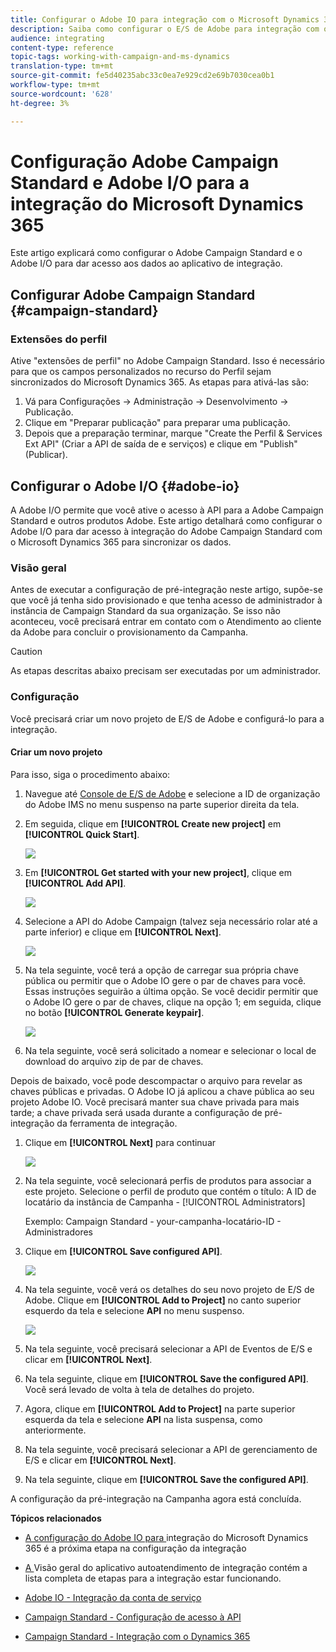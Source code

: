 ```yaml
---
title: Configurar o Adobe IO para integração com o Microsoft Dynamics 365
description: Saiba como configurar o E/S de Adobe para integração com o Microsoft Dynamics 365.
audience: integrating
content-type: reference
topic-tags: working-with-campaign-and-ms-dynamics
translation-type: tm+mt
source-git-commit: fe5d40235abc33c0ea7e929cd2e69b7030cea0b1
workflow-type: tm+mt
source-wordcount: '628'
ht-degree: 3%

---
```



# Configuração Adobe Campaign Standard e Adobe I/O para a integração do Microsoft Dynamics 365

Este artigo explicará como configurar o Adobe Campaign Standard e o Adobe I/O para dar acesso aos dados ao aplicativo de integração.

## Configurar Adobe Campaign Standard {#campaign-standard}

### Extensões do perfil

Ative &quot;extensões de perfil&quot; no Adobe Campaign Standard.   Isso é necessário para que os campos personalizados no recurso do Perfil sejam sincronizados do Microsoft Dynamics 365.   As etapas para ativá-las são:

1. Vá para Configurações -> Administração -> Desenvolvimento -> Publicação.
1. Clique em &quot;Preparar publicação&quot; para preparar uma publicação.
1. Depois que a preparação terminar, marque &quot;Create the Perfil &amp; Services Ext API&quot; (Criar a API de saída de  e serviços) e clique em &quot;Publish&quot; (Publicar).

## Configurar o Adobe I/O {#adobe-io}

A Adobe I/O permite que você ative o acesso à API para a Adobe Campaign Standard e outros produtos Adobe.   Este artigo detalhará como configurar o Adobe I/O para dar acesso à integração do Adobe Campaign Standard com o Microsoft Dynamics 365 para sincronizar os dados.

### Visão geral

Antes de executar a configuração de pré-integração neste artigo, supõe-se que você já tenha sido provisionado e que tenha acesso de administrador à instância de Campaign Standard da sua organização.  Se isso não aconteceu, você precisará entrar em contato com o Atendimento ao cliente da Adobe para concluir o provisionamento da Campanha.

>[!CAUTION]
>
>As etapas descritas abaixo precisam ser executadas por um administrador.

### Configuração

Você precisará criar um novo projeto de E/S de Adobe e configurá-lo para a integração.

#### Criar um novo projeto

Para isso, siga o procedimento abaixo:

1. Navegue até [Console de E/S de Adobe](https://console.adobe.io/home#) e selecione a ID de organização do Adobe IMS no menu suspenso na parte superior direita da tela.

1. Em seguida, clique em **[!UICONTROL Create new project]** em **[!UICONTROL Quick Start]**.

   ![](assets/adobeIO1.png)

1. Em **[!UICONTROL Get started with your new project]**, clique em **[!UICONTROL Add API]**.

   ![](assets/adobeIO2.png)

1. Selecione a API do Adobe Campaign (talvez seja necessário rolar até a parte inferior) e clique em **[!UICONTROL Next]**.

   ![](assets/adobeIO3.png)

1. Na tela seguinte, você terá a opção de carregar sua própria chave pública ou permitir que o Adobe IO gere o par de chaves para você. Essas instruções seguirão a última opção. Se você decidir permitir que o Adobe IO gere o par de chaves, clique na opção 1; em seguida, clique no botão **[!UICONTROL Generate keypair]**.

   ![](assets/adobeIO4.png)

1. Na tela seguinte, você será solicitado a nomear e selecionar o local de download do arquivo zip de par de chaves.

Depois de baixado, você pode descompactar o arquivo para revelar as chaves públicas e privadas. O Adobe IO já aplicou a chave pública ao seu projeto Adobe IO. Você precisará manter sua chave privada para mais tarde; a chave privada será usada durante a configuração de pré-integração da ferramenta de integração.

1. Clique em **[!UICONTROL Next]** para continuar

   ![](assets/adobeIO5.png)

1. Na tela seguinte, você selecionará perfis de produtos para associar a este projeto. Selecione o perfil de produto que contém o título: A ID de locatário da instância de Campanha - [!UICONTROL Administrators]

   Exemplo: Campaign Standard - your-campanha-locatário-ID - Administradores

1. Clique em **[!UICONTROL Save configured API]**.

   ![](assets/adobeIO6.png)

1. Na tela seguinte, você verá os detalhes do seu novo projeto de E/S de Adobe. Clique em **[!UICONTROL Add to Project]** no canto superior esquerdo da tela e selecione **API** no menu suspenso.

   ![](assets/adobeIO7.png)

1. Na tela seguinte, você precisará selecionar a API de Eventos de E/S e clicar em **[!UICONTROL Next]**.

1. Na tela seguinte, clique em **[!UICONTROL Save the configured API]**.  Você será levado de volta à tela de detalhes do projeto.

1. Agora, clique em **[!UICONTROL Add to Project]** na parte superior esquerda da tela e selecione **API** na lista suspensa, como anteriormente.

1. Na tela seguinte, você precisará selecionar a API de gerenciamento de E/S e clicar em **[!UICONTROL Next]**.

1. Na tela seguinte, clique em **[!UICONTROL Save the configured API]**.

A configuração da pré-integração na Campanha agora está concluída.

**Tópicos relacionados**

* [A configuração do Adobe IO para ](../../integrating/using/d365-acs-configure-adobe-io.md) integração do Microsoft Dynamics 365 é a próxima etapa na configuração da integração
* [A ](../../integrating/using/d365-acs-self-service-app-quick-start-guide.md) Visão geral do aplicativo autoatendimento de integração contém a lista completa de etapas para a integração estar funcionando.


* [Adobe IO - Integração da conta de serviço](https://www.adobe.io/authentication/auth-methods.html#!AdobeDocs/adobeio-auth/master/AuthenticationOverview/ServiceAccountIntegration.md)
* [Campaign Standard - Configuração de acesso à API](../../api/using/setting-up-api-access.md)
* [Campaign Standard - Integração com o Dynamics 365](../../integrating/using/d365-acs-configure-d365.md)
